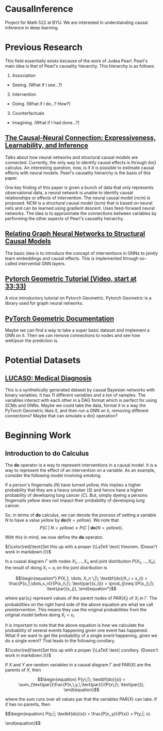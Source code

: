 # CausalInference
Project for Math 522 at BYU. We are interested in understanding causal inference in deep learning.

# Previous Research

This field essentially exists because of the work of Judea Pearl. Pearl's main idea is that of Pearl's causality hierarchy. This hierarchy is as follows:

1. Association
* Seeing. (What if I see...?)
2. Intervention
* Doing. (What if I do...? How?)
3. Counterfactuals
* Imagining. (What if I had done...?)



<h2><a href="https://arxiv.org/abs/2107.00793" target="_blank" rel="noopener noreferrer">The Causal-Neural Connection: Expressiveness, Learnability, and Inference</a> </h2>

Talks about how neural networks and structural causal models are connected. Currently, the only way to identify causal effects is through $\text{do}()$ calculus. An interesting question, now, is if it is possible to estimate causal effects with neural models. Pearl's causality hierarchy is the basis of this paper.

One key finding of this paper is given a bunch of data that only represents observational data, a neural network is unable to identify causal relationships or effects of intervention. The neural causal model (ncm) is proposed. NCM is a structural causal model (scm) that is based on neural nets and can be learned using gradient descent. Uses feed-forward neural networks. The idea is to approximate the connections between variables by performing the other aspects of Pearl's causality heirarchy.

<h2><a href="https://arxiv.org/abs/2109.04173" target="_blank" rel="noopener noreferrer">Relating Graph Neural Networks to Structural Causal Models</a></h2>

The basic idea is to introduce the concept of interventions in GNNs to jointly learn embeddings and causal effects. This is implemented through so-called intervential GNN layers. 

<h2><a href="https://www.youtube.com/watch?v=-UjytpbqX4A" target="_blank" rel="noopener noreferrer">Pytorch Geometric Tutorial (Video, start at 33:33)</a></h2>

A nice introductory tutorial on Pytorch Geometric. Pytorch Geometric is a library used for graph neural networks.


<h2><a href="https://pytorch-geometric.readthedocs.io" target="_blank" rel="noopener noreferrer">PyTorch Geometric Documentation</a></h2>

Maybe we can find a way to take a super basic dataset and implement a GNN on it. Then we can remove connections to nodes and see how well/poor the prediction is.

<h1>Potential Datasets</h1>

<h2><a href="https://www.causality.inf.ethz.ch/data/LUCAS.html" target="_blank" rel="noopener noreferrer">LUCAS0: Medical Diagnosis</a></h2>

This is a synthetically generated dataset by causal Bayesian networks with binary variables. It has 11 different variables and a ton of samples. The variables interact with each other in a DAG format which is perfect for using SCMs and GNNs. Maybe we could take the data, format it in a way the PyTorch Geometric likes it, and then run a GNN on it, removing different connections? Maybe that can simulate a $\text{do}()$ operation?

<h1>Beginning Work</h1>

<h2>Introduction to <b>do</b> Calculus</h2>

The <b>do</b> operator is a way to represent interventions in a causal model. It is a way to represent the effect of an intervention on a variable. As an example, consider the following model involving smoking.

If a person's fingernails $(N)$ have turned yellow, this implies a higher probability that they are a heavy smoker $(S)$ and hence have a higher probability of developing lung cancer $(C)$. But, simply dyeing a persons fingernails yellow does not impact their probability of developing lung cancer. 

So, in terms of $\textbf{do}$ calculus, we can denote the process of setting a variable $N$ to have a value $\textit{yellow}$ by $\textbf{do}(N = \textit{yellow})$. We note that 
$$P(C \;|\;N = \textit{yellow}) \neq P(C\;|\; \textbf{do}(N=\textit{yellow})).$$

With this in mind, we now define the $\textbf{do}$ operator.

${\color{red}\text{Set this up with a proper }\LaTeX \text{ theorem. (Doesn't work in markdown.)}}$

In a cuasal diagram $\Gamma$ with nodes $X_1,\dots, X_n$ and joint distribution $P(X_1, \dots, X_n)$, the result of doing $X_i = x_i$ on the joint distribution is

$$\begin{equation*}
    P(X_1, \dots, X_n \;|\; \textbf{do}(X_i = x_i)) = \frac{P(x_1,\dots,x_n)}{P(x_i\;|\; \text{par}(x_i))} = \prod_{j\neq i}P(x_j\;|\; \text{par}(x_j)),
\end{equation*}$$

where $\text{par}(x_i)$ represent values of the parent nodes of $\text{PAR}(X_i)$ of $X_i$ in $\Gamma$. The probabilities on the right hand side of the above equation are what we call <em>preintervention</em>. This means they use the original probabilities from the original model before doing $X_i = x_i$.

It is important to note that the above equation is how we calculate the probability of several events happening given one event has happened. What if we want to get the probability of a single event happening, given we do a single event? That leads to the following corollary.

${\color{red}\text{Set this up with a proper }\LaTeX \text{ corollary. (Doesn't work in markdown.)}}$

If $X$ and $Y$ are random variables in a causal diagram $\Gamma$ and $\text{PAR}(X)$ are the parents of $X$, then

$$\begin{equation}
    P(y\;|\;  \textbf{do}(x)) = \sum_{\text{par}}\frac{P(x,\,y,\,\text{par})}{P(x\;|\; \text{par})},
\end{equation}$$

where the sum runs over all values $\text{par}$ that the variables $\text{PAR}(X)$ can take. If $X$ has no parents, then

$$\begin{equation}
    P(y\;|\; \textbf{do}(x)) = \frac{P(x,\,y)}{P(x)} = P(y\;|\; x).

\end{equation}$$

